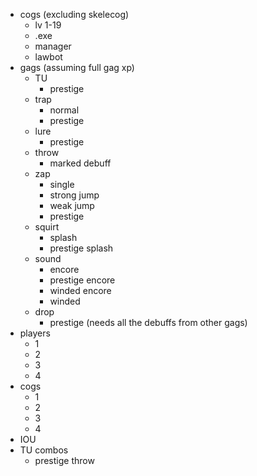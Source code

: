- cogs (excluding skelecog)
	- lv 1-19
	- .exe
	- manager
	- lawbot
- gags (assuming full gag xp)
	- TU
		- prestige
	- trap
		- normal
		- prestige
	- lure
		- prestige
	- throw
		- marked debuff
	- zap
		- single
		- strong jump
		- weak jump
		- prestige
	- squirt
		- splash
		- prestige splash
	- sound
		- encore
		- prestige encore
		- winded encore
		- winded
	- drop
		- prestige (needs all the debuffs from other gags)
- players
	- 1
	- 2
	- 3
	- 4
- cogs
	- 1
	- 2
	- 3
	- 4
- IOU
- TU combos
	- prestige throw
